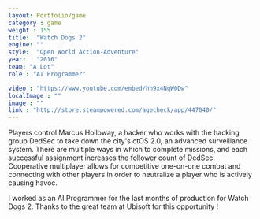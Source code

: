 ```yaml
---
layout: Portfolio/game
category : game
weight : 155
title:  "Watch Dogs 2" 
engine: ""
style:  "Open World Action-Adventure"
year:   "2016"
team: "A Lot"
role : "AI Programmer"

video : "https://www.youtube.com/embed/hh9x4NqW0Dw"
localImage : ""
image : ""
link : "http://store.steampowered.com/agecheck/app/447040/"
---
```

Players control Marcus Holloway, a hacker who works with the hacking group DedSec to take down the city's ctOS 2.0, an advanced surveillance system. There are multiple ways in which to complete missions, and each successful assignment increases the follower count of DedSec. Cooperative multiplayer allows for competitive one-on-one combat and connecting with other players in order to neutralize a player who is actively causing havoc.

I worked as an AI Programmer for the last months of production for Watch Dogs 2.
Thanks to the great team at Ubisoft for this opportunity !
